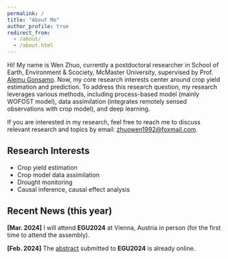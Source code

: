 ```yaml
---
permalink: /
title: "About Me"
author_profile: true
redirect_from: 
  - /about/
  - /about.html
---
```


Hi! My name is Wen Zhuo, currently a postdoctoral researcher in School of Earth, Environment & Scociety, McMaster University, supervised by Prof. [Alemu Gonsamo](https://remotesensing-mcmaster.org/). Now, my core research interests center around crop yield estimation and prediction. To address this research question, my research leverages various methods, including process-based model (mainly WOFOST model), data assimilation (integrates remotely sensed observations with crop model), and deep learning.

If you are interested in my research, feel free to reach me to discuss relevant research and topics by email: zhuowen1992@foxmail.com.

## Research Interests
* Crop yield estimation
* Crop model data assimilation
* Drought monitoring
* Causal inference, causal effect analysis

## Recent News (this year)

**[Mar. 2024]** I will attend **EGU2024** at Vienna, Austria in person (for the first time to attend the assembly).

**[Feb. 2024]** The [abstract](https://meetingorganizer.copernicus.org/EGU24/EGU24-4191.html) submitted to **EGU2024** is already online.
